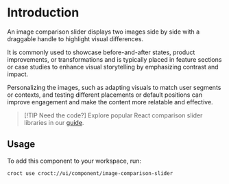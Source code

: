 # Introduction

An image comparison slider displays two images side by side with a draggable handle to highlight visual differences.

It is commonly used to showcase before-and-after states, product improvements, or transformations and is typically
placed in feature sections or case studies to enhance visual storytelling by emphasizing contrast and impact.

Personalizing the images, such as adapting visuals to match user segments or contexts, and testing different placements
or default positions can improve engagement and make the content more relatable and effective.

> [!TIP Need the code?]
> Explore popular React comparison slider libraries in our [guide](https://blog.croct.com/post/best-react-before-after-image-comparison-slider-libraries).

## Usage

To add this component to your workspace, run:

```croct-cmd
croct use croct://ui/component/image-comparison-slider
```
